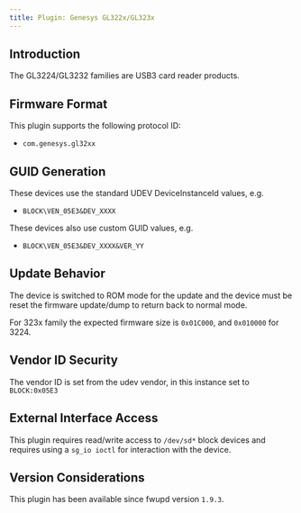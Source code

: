 ```yaml
---
title: Plugin: Genesys GL322x/GL323x
---
```


## Introduction

The GL3224/GL3232 families are USB3 card reader products.

## Firmware Format

This plugin supports the following protocol ID:

* `com.genesys.gl32xx`

## GUID Generation

These devices use the standard UDEV DeviceInstanceId values, e.g.

* `BLOCK\VEN_05E3&DEV_XXXX`

These devices also use custom GUID values, e.g.

* `BLOCK\VEN_05E3&DEV_XXXX&VER_YY`

## Update Behavior

The device is switched to ROM mode for the update and the device must be reset
the firmware update/dump to return back to normal mode.

For 323x family the expected firmware size is `0x01C000`, and `0x010000` for 3224.

## Vendor ID Security

The vendor ID is set from the udev vendor, in this instance set to `BLOCK:0x05E3`

## External Interface Access

This plugin requires read/write access to `/dev/sd*` block devices and
requires using a `sg_io ioctl` for interaction with the device.

## Version Considerations

This plugin has been available since fwupd version `1.9.3`.
